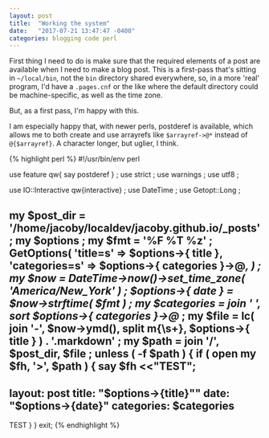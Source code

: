 ```yaml
---
layout: post
title:  "Working the system"
date:   "2017-07-21 13:47:47 -0400"
categories: blogging code perl
---
```


First thing I need to do is make sure that the required elements of a post are available when I need to make a blog post. This is a first-pass that's sitting in `~/local/bin`, not the `bin` directory shared everywhere, so, in a more 'real' program, I'd have a `.pages.cnf` or the like where the default directory could be machine-specific, as well as the time zone.

But, as a first pass, I'm happy with this.

I am especially happy that, with newer perls, postderef is available, which allows me to both create and use arrayrefs like `$arrayref->@*` instead of `@{$arrayref}`. A character longer, but uglier, I think.

{% highlight perl %}
#!/usr/bin/env perl

use feature qw{ say postderef } ;
use strict ;
use warnings ;
use utf8 ;

use IO::Interactive qw{interactive} ;
use DateTime ;
use Getopt::Long ;

my $post_dir = '/home/jacoby/localdev/jacoby.github.io/_posts' ;
my $options ;
my $fmt = '%F %T %z' ;
GetOptions(
    'title=s'      => \$options->{ title },
    'categories=s' => \$options->{ categories }->@*,
    ) ;
my $now = DateTime->now()->set_time_zone( 'America/New_York' ) ;
$options->{ date } = $now->strftime( $fmt ) ;
my $categories = join ' ', sort $options->{ categories }->@* ;
my $file = lc( join '-', $now->ymd(), split m{\s+}, $options->{ title } ) . '.markdown' ;
my $path = join '/', $post_dir, $file ;
unless ( -f $path ) {
    if ( open my $fh, '>', $path ) {
        say $fh <<"TEST";
---
layout: post
title:  "$options->{title}""
date:   "$options->{date}"
categories: $categories
---

TEST
        }
    }
exit;
{% endhighlight %}

